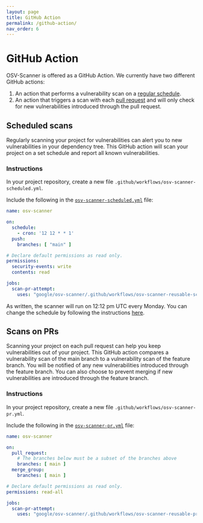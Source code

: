 ```yaml
---
layout: page
title: GitHub Action
permalink: /github-action/
nav_order: 6
---
```


# GitHub Action

OSV-Scanner is offered as a GitHub Action. We currently have two different GitHub actions:

1. An action that performs a vulnerability scan on a [regular schedule](./github-action.md#scheduled-scans). 
2. An action that triggers a scan with each [pull request](./github-action.md#scans-on-prs) and will only check for new vulnerabilities introduced through the pull request. 

## Scheduled scans

Regularly scanning your project for vulnerabilities can alert you to new vulnerabilities in your dependency tree. This GitHub action will scan your project on a set schedule and report all known vulnerabilities. 

### Instructions

In your project repository, create a new file `.github/workflows/osv-scanner-scheduled.yml`. 

Include the following in the [`osv-scanner-scheduled.yml`](https://github.com/google/osv-scanner/blob/main/.github/workflows/osv-scanner-scheduled.yml) file:

```yml
name: osv-scanner

on:
  schedule:
    - cron: '12 12 * * 1'
  push:
    branches: [ "main" ]

# Declare default permissions as read only.
permissions: 
  security-events: write
  contents: read

jobs:
  scan-pr-attempt:
    uses: "google/osv-scanner/.github/workflows/osv-scanner-reusable-scheduled.yml@main"
```

As written, the scanner will run on 12:12 pm UTC every Monday. You can change the schedule by following the instructions [here](https://docs.github.com/en/actions/using-workflows/events-that-trigger-workflows#schedule). 

## Scans on PRs

Scanning your project on each pull request can help you keep vulnerabilities out of your project. This GitHub action compares a vulnerability scan of the main branch to a vulnerability scan of the feature branch. You will be notified of any new vulnerabilities introduced through the feature branch. You can also choose to prevent merging if new vulnerabilities are introduced through the feature branch. 

### Instructions

In your project repository, create a new file `.github/workflows/osv-scanner-pr.yml`. 

Include the following in the [`osv-scanner-pr.yml`](https://github.com/google/osv-scanner/blob/main/.github/workflows/osv-scanner-pr.yml) file:

```yml
name: osv-scanner

on:
  pull_request:
    # The branches below must be a subset of the branches above
    branches: [ main ]
  merge_group:
    branches: [ main ]

# Declare default permissions as read only.
permissions: read-all

jobs:
  scan-pr-attempt:
    uses: "google/osv-scanner/.github/workflows/osv-scanner-reusable-pr.yml@main"
```


